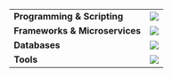 <div align="center">
<table style="border: none">
    <tr style="border: none">
        <td style="border: none"> <b>Programming & Scripting</b> </td>
        <td align="right">
            <img src="https://skillicons.dev/icons?i=cs,lua,c,cpp,python,go,bash,java,r">
        </td>
    </tr>
    <tr>
        <td> <b>Frameworks & Microservices</b> </td>
        <td align="right">
            <img src="https://skillicons.dev/icons?i=django,flask,fastapi,kafka,rabbitmq,pytorch,sklearn,tensorflow">
        </td>
    </tr>
    <tr>
        <td> <b>Databases</b> </td>
        <td align="right">
            <img src="https://skillicons.dev/icons?i=mysql,postgres,mongodb,redis,elasticsearch,sqlite">
        </td>
    </tr>
    <tr>
        <td> <b>Tools</b> </td>
        <td align="right">
            <img src="https://skillicons.dev/icons?i=arch,docker,git,postman,githubactions,gcp">
        </td>
    </tr>
</table>
</div>

<!---
SinghaniaV/SinghaniaV is a ✨ special ✨ repository because its `README.md` (this file) appears on your GitHub profile.
You can click the Preview link to take a look at your changes.
--->
